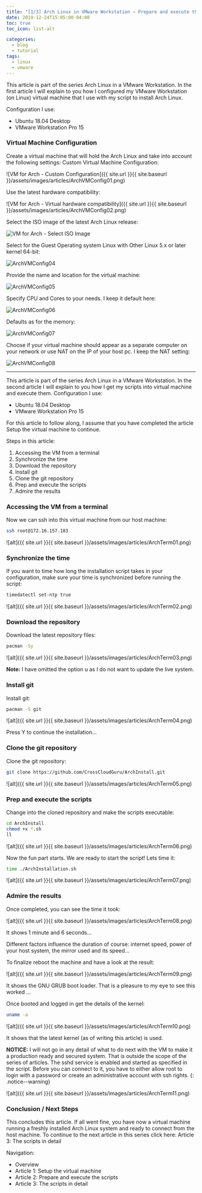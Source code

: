 ```yaml
---
title: "[1/3] Arch Linux in VMware Workstation – Prepare and execute the scripts"
date: 2019-12-24T15:05:00-04:00
toc: true
toc_icon: list-alt

categories:
  - blog
  - tutorial
tags:
  - linux
  - vmware
---
```


This article is part of the series Arch Linux in a VMware Workstation. In the first article I will explain to you how I configured my VMware Workstation (on Linux) virtual machine that I use with my script to install Arch Linux.

Configuration I use:

* Ubuntu 18.04 Desktop
* VMware Workstation Pro 15

### Virtual Machine Configuration

Create a virtual machine that will hold the Arch Linux and take into account the following settings: Custom Virtual Machine Configuration:

![VM for Arch - Custom Configuration]({{ site.url }}{{ site.baseurl }}/assets/images/articles/ArchVMConfig01.png)

Use the latest hardware compatibility:

![VM for Arch - Virtual hardware compatibility]({{ site.url }}{{ site.baseurl }}/assets/images/articles/ArchVMConfig02.png)

Select the ISO image of the latest Arch Linux release:

![VM for Arch - Select ISO Image](https://raw.githubusercontent.com/CrossCloudGuru/CrossCloudGuru.github.io/master/assets/images/articles/ArchVMConfig03.png)

Select for the Guest Operating system Linux with Other Linux 5.x or later kernel 64-bit:

![ArchVMConfig04](https://raw.githubusercontent.com/CrossCloudGuru/CrossCloudGuru.github.io/master/assets/images/articles/ArchVMConfig04.png)

Provide the name and location for the virtual machine:

![ArchVMConfig05](https://raw.githubusercontent.com/CrossCloudGuru/CrossCloudGuru.github.io/master/assets/images/articles/ArchVMConfig05.png)

Specify CPU and Cores to your needs. I keep it default here:

![ArchVMConfig06](https://raw.githubusercontent.com/CrossCloudGuru/CrossCloudGuru.github.io/master/assets/images/articles/ArchVMConfig06.png)

Defaults as for the memory:

![ArchVMConfig07](https://raw.githubusercontent.com/CrossCloudGuru/CrossCloudGuru.github.io/master/assets/images/articles/ArchVMConfig07.png)

Choose if your virtual machine should appear as a separate computer on your network or use NAT on the IP of your host pc. I keep the NAT setting:

![ArchVMConfig08](https://raw.githubusercontent.com/CrossCloudGuru/CrossCloudGuru.github.io/master/assets/images/articles/ArchVMConfig08.png)



---

This article is part of the series Arch Linux in a VMware Workstation. In the second article I will explain to you how I get my scripts into virtual machine and execute them.
Configuration I use:

* Ubuntu 18.04 Desktop
* VMware Workstation Pro 15

For this article to follow along, I assume that you have completed the article Setup the virtual machine to continue.

Steps in this article: 

1. Accessing the VM from a terminal
1. Synchronize the time
1. Download the repository
1. Install git
1. Clone the git repository
1. Prep and execute the scripts
1. Admire the results

### Accessing the VM from a terminal

Now we can ssh into this virtual machine from our host machine:

```bash
ssh root@172.16.157.183
```

![alt]({{ site.url }}{{ site.baseurl }}/assets/images/articles/ArchTerm01.png)

### Synchronize the time


If you want to time how long the installation script takes in your configuration, make sure your time is synchronized before running the script:

```bash
timedatectl set-ntp true
```

![alt]({{ site.url }}{{ site.baseurl }}/assets/images/articles/ArchTerm02.png)

### Download the repository

Download the latest repository files:

```bash
pacman -Sy
```

![alt]({{ site.url }}{{ site.baseurl }}/assets/images/articles/ArchTerm03.png)

**Note:** I have omitted the option u as I do not want to update the live system.

### Install git

Install git:

```bash
pacman -S git
```

![alt]({{ site.url }}{{ site.baseurl }}/assets/images/articles/ArchTerm04.png)

Press Y to continue the installation…

### Clone the git repository

Clone the git repository:

```bash
git clone https://github.com/CrossCloudGuru/ArchInstall.git
```

![alt]({{ site.url }}{{ site.baseurl }}/assets/images/articles/ArchTerm05.png)

### Prep and execute the scripts

Change into the cloned repository and make the scripts executable:

```bash
cd ArchInstall
chmod +x *.sh
ll
```

![alt]({{ site.url }}{{ site.baseurl }}/assets/images/articles/ArchTerm06.png)

Now the fun part starts. We are ready to start the script! Lets time it:

```bash
time ./ArchInstallation.sh
```

![alt]({{ site.url }}{{ site.baseurl }}/assets/images/articles/ArchTerm07.png)

### Admire the results

Once completed, you can see the time it took:

![alt]({{ site.url }}{{ site.baseurl }}/assets/images/articles/ArchTerm08.png)

It shows 1 minute and 6 seconds…

Different factors influence the duration of course: internet speed, power of your host system, the mirror used and its speed…

To finalize reboot the machine and have a look at the result:

![alt]({{ site.url }}{{ site.baseurl }}/assets/images/articles/ArchTerm09.png)

It shows the GNU GRUB boot loader. That is a pleasure to my eye to see this worked …

Once booted and logged in get the details of the kernel:

```bash
uname -a
```

![alt]({{ site.url }}{{ site.baseurl }}/assets/images/articles/ArchTerm10.png)

It shows that the latest kernel (as of writing this article) is used.

**NOTICE:** I will not go in any detail of what to do next with the VM to make it a production ready and secured system. That is outside the scope of the series of articles. The sshd service is enabled and started as specified in the script. Before you can connect to it, you have to either allow root to login with a password or create an administrative account with ssh rights.
 {: .notice--warning}
 
 ![alt]({{ site.url }}{{ site.baseurl }}/assets/images/articles/ArchTerm11.png)

### Conclusion / Next Steps

This concludes this article. If all went fine, you have now a virtual machine running a freshly installed Arch Linux system and ready to connect from the host machine. To continue to the next article in this series click here: Article 3: The scripts in detail

Navigation:

* Overview
* Article 1: Setup the virtual machine 
* Article 2: Prepare and execute the scripts
* Article 3: The scripts in detail
